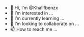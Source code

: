 - 👋 Hi, I’m @Khalifbenzx
- 👀 I’m interested in ...
- 🌱 I’m currently learning ...
- 💞️ I’m looking to collaborate on ...
- 📫 How to reach me ...

<!---
Khalifbenzx/Khalifbenzx is a ✨ special ✨ repository because its `README.md` (this file) appears on your GitHub profile.
You can click the Preview link to take a look at your changes.
--->
